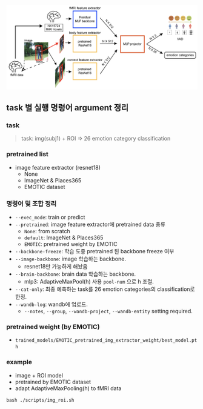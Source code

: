 ![Model Structure](/model_sturcture.png)

## task 별 실행 명령어 argument 정리
### task
> task: img(subj1) + ROI => 26 emotion category classification
### pretrained list
- image feature extractor (resnet18)
    - None
    - ImageNet & Places365
    - EMOTIC dataset
### 명령어 및 조합 정리
- `--exec_mode`: train or predict
- `--pretrained`: image feature extractor에 pretrained data 종류
    - `None`: from scratch
    - `default`: ImageNet & Places365
    - `EMOTIC`: pretrained weight by EMOTIC
- `--backbone-freeze`: 학습 도중 pretrained 된 backbone freeze 여부
- `--image-backbone`: image 학습하는 backbone. 
    - resnet18만 가능하게 해놨음
- `--brain-backbone`: brain data 학습하는 backbone. 
    - mlp3: AdaptiveMaxPool(h) 사용 `pool-num` 으로 h 조절.
- `--cat-only`: 최종 예측하는 task를 26 emotion categories의 classification로 한정. 
- `--wandb-log`: wandb에 업로드. 
    - `--notes`, `--group`, `--wandb-project`, `--wandb-entity` setting required.
### pretrained weight (by EMOTIC)
- `trained_models/EMOTIC_pretrained_img_extractor_weight/best_model.pth`
### example
- image + ROI model
- pretrained by EMOTIC dataset
- adapt AdaptiveMaxPooling(h) to fMRI data
```
bash ./scripts/img_roi.sh
```
